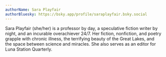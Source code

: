 ```yaml
---
authorName: Sara Playfair
authorBluesky: https://bsky.app/profile/saraplayfair.bsky.social
---
```

Sara Playfair (she/her) is a professor by day, a speculative fiction writer by night, and an incurable overachiever 24/7. Her fiction, nonfiction, and poetry grapple with chronic illness, the terrifying beauty of the Great Lakes, and the space between science and miracles. She also serves as an editor for Luna Station Quarterly.
